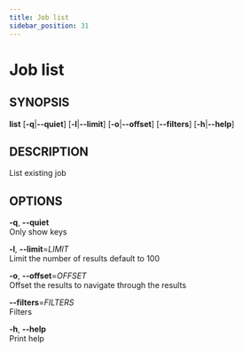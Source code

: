 ```yaml
---
title: Job list
sidebar_position: 31
---
```


# Job list

## SYNOPSIS

**list** \[**-q**\|**--quiet**\] \[**-l**\|**--limit**\]
\[**-o**\|**--offset**\] \[**--filters**\] \[**-h**\|**--help**\]

## DESCRIPTION

List existing job

## OPTIONS

**-q**, **--quiet**  
Only show keys

**-l**, **--limit**=*LIMIT*  
Limit the number of results default to 100

**-o**, **--offset**=*OFFSET*  
Offset the results to navigate through the results

**--filters**=*FILTERS*  
Filters

**-h**, **--help**  
Print help
